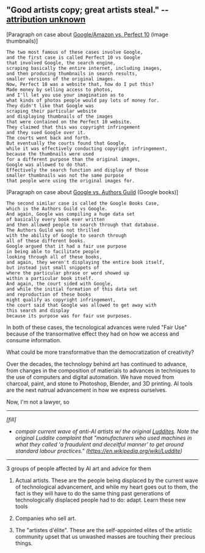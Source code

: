 "Good artists copy; great artists steal." --[attribution unknown ](https://quoteinvestigator.com/2013/03/06/artists-steal/)
----
[Paragraph on case about [Google/Amazon vs. Perfect 10](https://en.wikipedia.org/wiki/Perfect_10,_Inc._v._Amazon.com,_Inc.) (image thumbnails)]
```
The two most famous of these cases involve Google,
and the first case is called Perfect 10 vs Google
that involved Google, the search engine,
scraping basically the entire internet, including images,
and then producing thumbnails in search results,
smaller versions of the original images.
Now, Perfect 10 was a website that, how do I put this?
Made money by selling access to photos,
and I'll let you use your imagination as to
what kinds of photos people would pay lots of money for.
They didn't like that Google was
scraping their particular website
and displaying thumbnails of the images
that were contained on the Perfect 10 website.
They claimed that this was copyright infringement
and they sued Google over it.
The courts went back and forth.
But eventually the courts found that Google,
while it was effectively conducting copyright infringement,
because the thumbnails were used
for a different purpose than the original images,
Google was allowed to do that.
Effectively the search function and display of those
smaller thumbnails was not the same purpose
that people were using the original images for.
```

[Paragraph on case about [Google vs. Authors Guild](https://en.wikipedia.org/wiki/Authors_Guild,_Inc._v._Google,_Inc.) (Google books)]
```
The second similar case is called the Google Books Case,
which is the Authors Guild vs Google.
And again, Google was compiling a huge data set
of basically every book ever written
and then allowed people to search through that database.
The Authors Guild was not thrilled
with the ability of Google to search through
all of these different books.
Google argued that it had a fair use purpose
in being able to facilitate people
looking through all of these books,
and again, they weren't displaying the entire book itself,
but instead just small snippets of
where the particular phrase or word showed up
within a particular book itself.
And again, the court sided with Google,
and while the initial formation of this data set
and reproduction of these books
might qualify as copyright infringement,
the court said that Google was allowed to get away with
this search and display
because its purpose was for fair use purposes.
```

In both of these cases, the tecnological advances were ruled "Fair Use" because of the transormative effect they had on how we access and consume information.

What could be more transformative than the democratization of creativity?

Over the decades, the technology behind art has continued to advance, from changes in the composition of matierials to advances in techniques to the use of computers and digital automation. We have moved from charcoal, paint, and stone to Photoshop, Blender, and 3D printing. AI tools are the next natrual advancement in how we express ourselves.

Now, I'm not a lawyer, so 

----
_[fill]_
- _compair current wave of anti-AI artists w/ the original [Luddites](https://en.wikipedia.org/wiki/Luddite). Note the original Luddite complaint that "manufacturers who used machines in what they called 'a fraudulent and deceitful manner' to get around standard labour practices." (https://en.wikipedia.org/wiki/Luddite)_
----
3 groups of people affected by AI art and advice for them

1. Actual artists. These are the people being displaced by the current wave of technological advancement, and while my heart goes out to them, the fact is they will have to do the same thing past generations of technologically displaced people had to do: adapt. Learn these new tools  

2. Companies who sell art. 

3. The "artistes d'élite". These are the self-appointed elites of the artistic community upset that us unwashed masses are touching their precious things.
